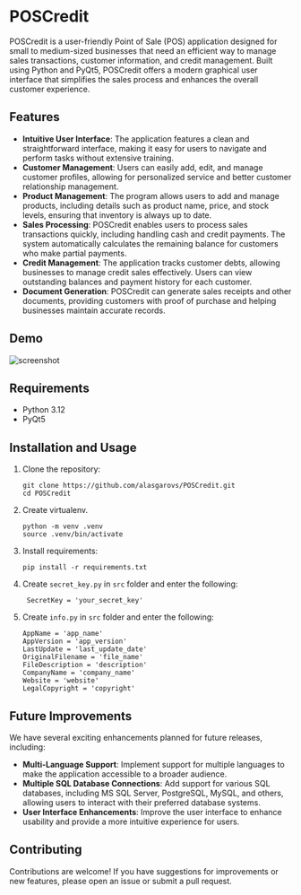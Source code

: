 # POSCredit

POSCredit is a user-friendly Point of Sale (POS) application designed for small to medium-sized businesses that need an efficient way to manage sales transactions, customer information, and credit management. Built using Python and PyQt5, POSCredit offers a modern graphical user interface that simplifies the sales process and enhances the overall customer experience.

## Features

- **Intuitive User Interface**: The application features a clean and straightforward interface, making it easy for users to navigate and perform tasks without extensive training.
- **Customer Management**: Users can easily add, edit, and manage customer profiles, allowing for personalized service and better customer relationship management.
- **Product Management**: The program allows users to add and manage products, including details such as product name, price, and stock levels, ensuring that inventory is always up to date.
- **Sales Processing**: POSCredit enables users to process sales transactions quickly, including handling cash and credit payments. The system automatically calculates the remaining balance for customers who make partial payments.
- **Credit Management**: The application tracks customer debts, allowing businesses to manage credit sales effectively. Users can view outstanding balances and payment history for each customer.
- **Document Generation**: POSCredit can generate sales receipts and other documents, providing customers with proof of purchase and helping businesses maintain accurate records.

## Demo
![screenshot](https://github.com/user-attachments/assets/1428a2b7-d462-4fae-9dd7-4ec3e10271e6)


## Requirements

- Python 3.12
- PyQt5

## Installation and Usage

1. Clone the repository:
   ```console
   git clone https://github.com/alasgarovs/POSCredit.git
   cd POSCredit
   ```
   
2. Create virtualenv.
   ```console
   python -m venv .venv
   source .venv/bin/activate
   ```
   
3. Install requirements:
   ```console
   pip install -r requirements.txt
   ```
   
4. Create `secret_key.py` in `src` folder and enter the following:
   ```console
    SecretKey = 'your_secret_key'
   ```
   
5. Create `info.py` in `src` folder and enter the following:
   ```console
   AppName = 'app_name'
   AppVersion = 'app_version'
   LastUpdate = 'last_update_date'
   OriginalFilename = 'file_name'
   FileDescription = 'description'
   CompanyName = 'company_name'
   Website = 'website'
   LegalCopyright = 'copyright'
   ```
      
   
## Future Improvements

We have several exciting enhancements planned for future releases, including:

- **Multi-Language Support**: Implement support for multiple languages to make the application accessible to a broader audience.
- **Multiple SQL Database Connections**: Add support for various SQL databases, including MS SQL Server, PostgreSQL, MySQL, and others, allowing users to interact with their preferred database systems.
- **User Interface Enhancements**: Improve the user interface to enhance usability and provide a more intuitive experience for users.


## Contributing

Contributions are welcome! If you have suggestions for improvements or new features, please open an issue or submit a pull request.
